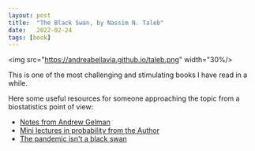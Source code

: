 ```yaml
---
layout: post
title:  "The Black Swan, by Nassim N. Taleb"
date:   2022-02-24 
tags: [book]
---
```


<img src="https://andreabellavia.github.io/taleb.png" width="30%/>

This is one of the most challenging and stimulating books I have read in a while. 

Here some useful resources for someone approaching the topic from a biostatistics point of view:

- [Notes from Andrew Gelman ](https://statmodeling.stat.columbia.edu/2007/04/09/nassim_talebs_t/)
- [Mini lectures in probability from the Author](https://www.youtube.com/playlist?list=PLMV8UXQuOWKPAIjvnyMN2317LHF3ydvnG)
- [The pandemic isn't a black swan](https://www.newyorker.com/news/daily-comment/the-pandemic-isnt-a-black-swan-but-a-portent-of-a-more-fragile-global-system)


